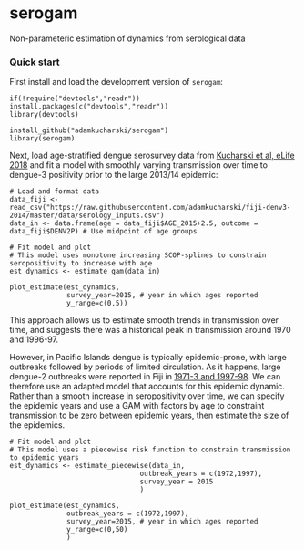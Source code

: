 # serogam
Non-parameteric estimation of dynamics from serological data

### Quick start

First install and load the development version of `serogam`:

```
if(!require("devtools","readr")) install.packages(c("devtools","readr"))
library(devtools)

install_github("adamkucharski/serogam")
library(serogam)
```

Next, load age-stratified dengue serosurvey data from [Kucharski et al, eLife 2018](https://elifesciences.org/articles/34848) and fit a model with smoothly varying transmission over time to dengue-3 positivity prior to the large 2013/14 epidemic:

```
# Load and format data
data_fiji <- read_csv("https://raw.githubusercontent.com/adamkucharski/fiji-denv3-2014/master/data/serology_inputs.csv")
data_in <- data.frame(age = data_fiji$AGE_2015+2.5, outcome = data_fiji$DENV2P) # Use midpoint of age groups

# Fit model and plot
# This model uses monotone increasing SCOP-splines to constrain seropositivity to increase with age
est_dynamics <- estimate_gam(data_in)

plot_estimate(est_dynamics,
			  survey_year=2015, # year in which ages reported
			  y_range=c(0,5))

```
This approach allows us to estimate smooth trends in transmission over time, and suggests there was a historical peak in transmission around 1970 and 1996-97.

However, in Pacific Islands dengue is typically epidemic-prone, with large outbreaks followed by periods of limited circulation. As it happens, large dengue-2 outbreaks were reported in Fiji in [1971-3 and 1997-98](https://elifesciences.org/articles/34848). We can therefore use an adapted model that accounts for this epidemic dynamic. Rather than a smooth increase in seropositivity over time, we can specify the epidemic years and use a GAM with factors by age to constraint transmission to be zero between epidemic years, then estimate the size of the epidemics.


```
# Fit model and plot
# This model uses a piecewise risk function to constrain transmission to epidemic years
est_dynamics <- estimate_piecewise(data_in,
								outbreak_years = c(1972,1997),
								survey_year = 2015 
								)

plot_estimate(est_dynamics,
			  outbreak_years = c(1972,1997),
			  survey_year=2015, # year in which ages reported
			  y_range=c(0,50)
			  )

```